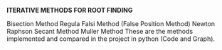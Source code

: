 **ITERATIVE METHODS FOR ROOT FINDING**

Bisection Method
Regula Falsi Method (False Position Method)
Newton Raphson
Secant Method
Muller Method
These are the methods implemented and compared in the project in python (Code and Graph).
